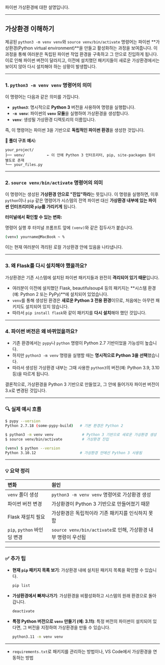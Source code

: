 파이썬 가상환경에 대한 설명입니다.

-----

## 가상환경 이해하기

제공된 `python3 -m venv venv`와 `source venv/bin/activate` 명령어는 파이썬 \*\*가상환경(Python virtual environment)\*\*을 만들고 활성화하는 과정을 보여줍니다. 이 과정을 통해 여러분은 독립된 파이썬 작업 환경을 구축하고 그 안으로 진입하게 됩니다. 이로 인해 파이썬 버전이 달라지고, 이전에 설치했던 패키지들이 새로운 가상환경에서는 보이지 않아 다시 설치해야 하는 상황이 발생합니다.

-----

### 1\. `python3 -m venv venv` 명령어의 의미

이 명령어는 다음과 같은 의미를 가집니다.

  * **`python3`**: 명시적으로 **Python 3** 버전을 사용하여 명령을 실행합니다.
  * **`-m venv`**: 파이썬의 **`venv` 모듈**을 실행하여 가상환경을 생성합니다.
  * **`venv`**: 생성될 가상환경 디렉토리의 이름입니다.

즉, 이 명령어는 파이썬 3을 기반으로 **독립적인 파이썬 환경**을 생성한 것입니다.

**📁 폴더 구조 예시:**

```
your_project/
├── venv/          ← 이 안에 Python 3 인터프리터, pip, site-packages 등이 별도로 존재
└── your_files.py
```

-----

### 2\. `source venv/bin/activate` 명령어의 의미

이 명령어는 생성된 **가상환경 안으로 "진입"하라**는 뜻입니다. 이 명령을 실행하면, 이후 `python`이나 `pip` 같은 명령어가 시스템의 전역 파이썬 대신 **가상환경 내부에 있는 파이썬 인터프리터와 `pip`를 가리키게** 됩니다.

**터미널에서 확인할 수 있는 변화:**

명령어 실행 후 터미널 프롬프트 앞에 `(venv)`와 같은 접두사가 붙습니다.

```bash
(venv) yourname@MacBook ~ %
```

이는 현재 여러분이 격리된 로컬 가상환경 안에 있음을 나타냅니다.

-----

### 3\. 왜 Flask를 다시 설치해야 했을까요?

가상환경은 기존 시스템에 설치된 파이썬 패키지들과 완전히 **격리되어 있기 때문**입니다.

  * 여러분이 이전에 설치했던 Flask, beautifulsoup4 등의 패키지는 \*\*시스템 환경(예: Python 2 또는 PyPy)\*\*에 설치되어 있었습니다.
  * `venv`를 통해 생성된 환경은 **새로운 Python 3 전용 환경**이므로, 처음에는 아무런 패키지도 설치되어 있지 않습니다.
  * 따라서 `pip install flask`와 같이 패키지를 **다시 설치**해야 했던 것입니다.

-----

### 4\. 파이썬 버전은 왜 바뀌었을까요?

  * 기존 환경에서는 `pypy`나 `python` 명령이 Python 2.7 기반이었을 가능성이 높습니다.
  * 하지만 `python3 -m venv` 명령을 실행할 때는 **명시적으로 Python 3을 선택**했습니다.
  * 따라서 생성된 가상환경 내부는 그때 사용한 `python3`의 버전(예: Python 3.9, 3.10 등)을 따르게 됩니다.

결론적으로, 가상환경을 Python 3 기반으로 만들었고, 그 안에 들어가자 파이썬 버전이 3.x로 변경된 것입니다.

-----

### 🔍 실제 예시 흐름

```bash
$ pypy --version
Python 2.7.18 (some-pypy-build)   # 기본 환경은 Python 2

$ python3 -m venv venv             # Python 3 기반으로 새로운 가상환경 생성
$ source venv/bin/activate         # 가상환경 진입

(venv) $ python --version
Python 3.10.12                    # 가상환경 안에선 Python 3 사용됨
```

-----

### 💡 요약 정리

| 변화             | 원인                                                  |
| :--------------- | :---------------------------------------------------- |
| `venv` 폴더 생성 | `python3 -m venv venv` 명령어로 가상환경 생성        |
| 파이썬 버전 변경 | 가상환경이 Python 3 기반으로 만들어졌기 때문          |
| Flask 재설치 필요 | 가상환경은 독립적이라 기존 패키지를 인식하지 못함     |
| `pip`, `python` 바인딩 변경 | `source venv/bin/activate`로 인해, 가상환경 내부 명령이 우선됨 |

-----

### ✅ 추가 팁

  * **현재 `pip` 패키지 목록 보기**: 가상환경 내에 설치된 패키지 목록을 확인할 수 있습니다.

    ```bash
    pip list
    ```

  * **가상환경에서 빠져나가기**: 가상환경을 비활성화하고 시스템의 원래 환경으로 돌아갑니다.

    ```bash
    deactivate
    ```

  * **특정 Python 버전으로 `venv` 만들기 (예: 3.11)**: 특정 버전의 파이썬이 설치되어 있다면, 그 버전을 지정하여 가상환경을 만들 수 있습니다.

    ```bash
    python3.11 -m venv venv
    ```

-----

+ `requirements.txt`로 패키지를 관리하는 방법이나, VS Code에서 가상환경을 연동하는 방법